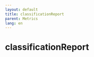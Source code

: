```yaml
---
layout: default
title: classificationReport
parent: Metrics
lang: en
---
```


# classificationReport
